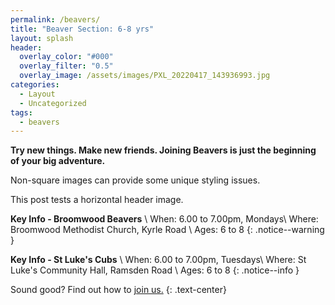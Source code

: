 ```yaml
---
permalink: /beavers/
title: "Beaver Section: 6-8 yrs"
layout: splash
header:
  overlay_color: "#000"
  overlay_filter: "0.5"
  overlay_image: /assets/images/PXL_20220417_143936993.jpg
categories:
  - Layout
  - Uncategorized
tags:
  - beavers
---
```


**Try new things. Make new friends. Joining Beavers is just the beginning of your big adventure.**

Non-square images can provide some unique styling issues.

This post tests a horizontal header image.

**Key Info - Broomwood Beavers** \\
When: 6.00 to 7.00pm, Mondays\\
Where: Broomwood Methodist Church, Kyrle Road \\
Ages: 6 to 8
{: .notice--warning }

**Key Info - St Luke's Cubs** \\
When: 6.00 to 7.00pm, Tuesdays\\
Where: St Luke's Community Hall, Ramsden Road \\
Ages: 6 to 8
{: .notice--info }

Sound good? Find out how to <a href="../join" class="btn btn--success">join us.</a>
{: .text-center}